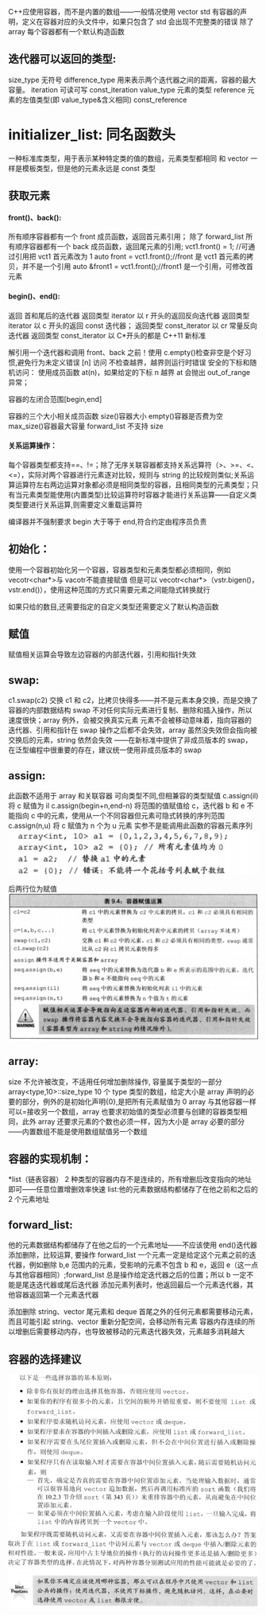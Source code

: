 C++应使用容器，而不是内置的数组——一般情况使用 vector
std 有容器的声明，定义在容器对应的头文件中，如果只包含了 std 会出现不完整类的错误
除了 array 每个容器都有一个默认构造函数

## 迭代器可以返回的类型:

size_type 无符号
difference_type 用来表示两个迭代器之间的距离，容器的最大容量。
iteration 可读可写
const_iteration
value_type 元素的类型
reference 元素的左值类型(即 value_type&含义相同)
const_reference

# initializer_list: 同名函数头

一种标准库类型，用于表示某种特定类的值的数组，元素类型都相同
和 vector 一样是模板类型，但是他的元素永远是 const 类型

## 获取元素

#### front()、back():

所有顺序容器都有一个 front 成员函数，返回首元素引用；
除了 forward_list 所有顺序容器都有一个 back 成员函数，返回尾元素的引用;
vct1.front() = 1; //可通过引用把 vct1 首元素改为 1
auto front = vct1.front();//front 是 vct1 首元素的拷贝，并不是一个引用
auto &front1 = vct1.front();//front1 是一个引用，可修改首元素

#### begin()、end():

返回 首和尾后的迭代器 返回类型 iterator
以 r 开头的返回反向迭代器 返回类型 iterator
以 c 开头的返回 const 迭代器； 返回类型 const_iterator
以 cr 常量反向迭代器 返回类型 const_iterator
以 C\*开头的都是 C++11 新标准

解引用一个迭代器和调用 front、back 之前！使用 c.empty()检查非空是个好习惯,避免行为未定义错误
[n] 访问 不检查越界，越界则运行时错误
安全的下标和随机访问：
使用成员函数 at(n)，如果给定的下标 n 越界 at 会抛出 out_of_range 异常；

容器的左闭合范围[begin,end]

容器的三个大小相关成员函数
size()容器大小 empty()容器是否费为空 max_size()容器最大容量
forward_list 不支持 size

#### 关系运算操作：

每个容器类型都支持==、!=；除了无序关联容器都支持关系远算符（>、>=、<、<=），实际对两个容器进行元素逐对比较，规则与 string 的比较规则类似;关系运算运算符左右两边运算对象都必须是相同类型的容器，且相同类型的元素类型；只有当元素类型能使用(内置类型)比较运算符时容器才能进行关系运算——自定义类类型要进行关系运算,则需要定义重载运算符

编译器并不强制要求 begin 大于等于 end,符合约定由程序员负责

## 初始化：

使用一个容器初始化另一个容器，容器类型和元素类型都必须相同，例如 vecotr<char*>与 vacotr<string>不能直接赋值
但是可以 vecotr<char*>（vstr.bigen()，vstr.end()），使用这种范围的方式只需要元素之间能隐式转换就行

如果只给的数目,还需要指定的自定义类型还需要定义了默认构造函数

## 赋值

赋值相关运算会导致左边容器的内部迭代器，引用和指针失效

## swap:

c1.swap(c2) 交换 c1 和 c2，比拷贝快得多——并不是元素本身交换，而是交换了容器的内部数据结构
swap 不对任何实际元素进行复制、删除和插入操作，所以速度很快；array 例外，会被交换真实元素
元素不会被移动意味着，指向容器的迭代器、引用和指针在 swap 操作之后都不会失效，array 虽然没失效但会指向被交换后的元素，string 依然会失效
——在新标准中提供了非成员版本的 swap，在泛型编程中很重要的存在，建议统一使用非成员版本的 swap

## assign:

此函数不适用于 array 和关联容器
可向类型不同,但相兼容的类型赋值
c.assign(il) 将 c 赋值为 il
c.assign(begin+n,end-n) 将范围的值赋值给 c，迭代器 b 和 e 不能指向 c 中的元素，使用从一个不同容器但元素可隐式转换的序列范围
c.assign(n,u) 将 c 赋值为 n 个为 u 元素
实参不是能调用此函数的容器元素序列
![Alt text](Image-5.png)

后两行位为赋值
![Alt text](Image-4.png)

## array:

size 不允许被改变，不适用任何增加删除操作, 容量属于类型的一部分
array<type,10>::size_type 10 个 type 类型的数组，给定大小是 array 声明的必要的部分，例外的是初始化声明{0},是把所有元素赋值为 0
array 与其他容器一样可以=接收另一个数组，array 也要求初始值的类型必须要与创建的容器类型相同，此外 array 还要求元素的个数也必须一样，因为大小是 array 必要的部分——内置数组不能是使用数组赋值另一个数组

## 容器的实现机制：

\*list（链表容器） 2 种类型的容器内存不是连续的，所有增删后改变指向的地址即可——任意位置增删效率快速
list:他的元素数据结构都储存了在他之前和之后的 2 个元素地址

## forward_list:

他的元素数据结构都储存了在他之后的一个元素地址——不应该使用 end()迭代器添加删除，比较运算,
要操作 forward_list 一个元素一定是给定这个元素之前的迭代器，例如删除 b,e 范围内的元素，受影响的元素不包含 b 和 e，返回 e（这一点与其他容器相同）;forward_list 总是操作给定迭代器之后的位置；所以 b 一定不能是尾迭迭代器或尾后迭代器
添加元素列表时，他返回最后一个元素迭代器，其他容器返回第一个元素迭代器

添加删除 string、vector 尾元素和 deque 首尾之外的任何元素都需要移动元素，而且可能引起 string、vector 重新分配空间，会移动所有元素
容器内存连续的所以增删后需要移动内存，也导致被移动的元素迭代器失效，元素越多消耗越大

## 容器的选择建议

![Alt text](Image-6.png)
